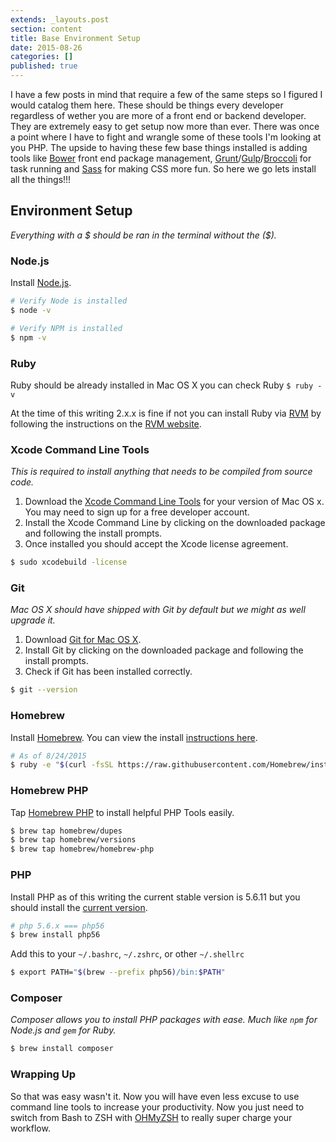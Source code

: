 ```yaml
---
extends: _layouts.post
section: content
title: Base Environment Setup
date: 2015-08-26
categories: []
published: true
---
```

I have a few posts in mind that require a few of the same steps so I figured I would catalog them here. These should be things every developer regardless of wether you are more of a front end or backend developer. They are extremely easy to get setup now more than ever. There was once a point where I have to fight and wrangle some of these tools I'm looking at you PHP. The upside to having these few base things installed is adding tools like [Bower](http://bower.io/) front end package management, [Grunt](http://gruntjs.com/)/[Gulp](http://gulpjs.com/)/[Broccoli](http://broccolijs.com/) for task running and [Sass](http://sass-lang.com/) for making CSS more fun. So here we go lets install all the things!!!

## Environment Setup
*Everything with a $ should be ran in the terminal without the ($).*

### Node.js

Install [Node.js](https://nodejs.org/).

```bash
# Verify Node is installed
$ node -v

# Verify NPM is installed
$ npm -v
```

### Ruby

Ruby should be already installed in Mac OS X you can check Ruby
`$ ruby -v`

At the time of this writing 2.x.x is fine if not you can install Ruby via [RVM](https://rvm.io/) by following the instructions on the [RVM website](https://rvm.io/).

### Xcode Command Line Tools

*This is required to install anything that needs to be compiled from source code.*

1. Download the [Xcode Command Line Tools](https://developer.apple.com/downloads/) for your version of Mac OS x. You may need to sign up for a free developer account.
2. Install the Xcode Command Line by clicking on the downloaded package and following the install prompts.
3. Once installed you should accept the Xcode license agreement.
```bash
$ sudo xcodebuild -license
```

### Git

*Mac OS X should have shipped with Git by default but we might as well upgrade it.*

1. Download [Git for Mac OS X](https://git-scm.com/download/mac).
2. Install Git by clicking on the downloaded package and following the install prompts.
3. Check if Git has been installed correctly.
```bash
$ git --version
```

### Homebrew

Install [Homebrew](http://brew.sh/).
You can view the install [instructions here](http://brew.sh/#install).
```bash
# As of 8/24/2015
$ ruby -e "$(curl -fsSL https://raw.githubusercontent.com/Homebrew/install/master/install)"
```

### Homebrew PHP

Tap [Homebrew PHP](https://github.com/Homebrew/homebrew-php) to install helpful PHP Tools easily.

```bash
$ brew tap homebrew/dupes
$ brew tap homebrew/versions
$ brew tap homebrew/homebrew-php
```

### PHP
Install PHP as of this writing the current stable version is 5.6.11 but you should install the [current version](http://php.net/releases/).

```bash
# php 5.6.x === php56
$ brew install php56
```

Add this to your `~/.bashrc`, `~/.zshrc`, or other `~/.shellrc`
```bash
$ export PATH="$(brew --prefix php56)/bin:$PATH"
```

### Composer

*Composer allows you to install PHP packages with ease. Much like `npm` for Node.js and `gem` for Ruby.*

```bash
$ brew install composer
```


### Wrapping Up

So that was easy wasn't it. Now you will have even less excuse to use command line tools to increase your productivity. Now you just need to switch from Bash to ZSH with [OHMyZSH](http://ohmyz.sh/) to really super charge your workflow.
